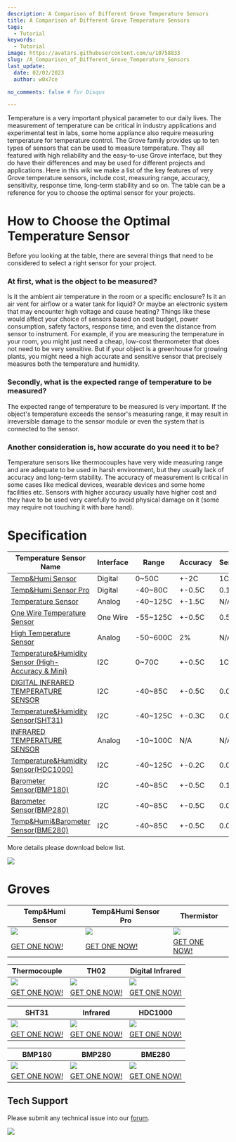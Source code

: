 ```yaml
---
description: A Comparison of Different Grove Temperature Sensors
title: A Comparison of Different Grove Temperature Sensors
tags:
  - Tutorial
keywords:
  - Tutorial
image: https://avatars.githubusercontent.com/u/10758833
slug: /A_Comparison_of_Different_Grove_Temperature_Sensors
last_update:
  date: 02/02/2023
  author: w0x7ce

no_comments: false # for Disqus

---
```



Temperature is a very important physical parameter to our daily lives. The measurement of temperature can be critical in industry applications and experimental test in labs, some home appliance also require measuring temperature for temperature control.
The Grove family provides up to ten types of sensors that can be used to measure temperature. They all featured with high reliability and the easy-to-use Grove interface, but they do have their differences and may be used for different projects and applications.
Here in this wiki we make a list of the key features of very Grove temperature sensors, include cost, measuring range, accuracy, sensitivity, response time, long-term stability and so on. The table can be a reference for you to choose the optimal sensor for your projects.

# How to Choose the Optimal Temperature Sensor

Before you looking at the table, there are several things that need to be considered to select a right sensor for your project.

### At first, what is the object to be measured?

Is it the ambient air temperature in the room or a specific enclosure? Is it an air vent for airflow or a water tank for liquid? Or maybe an electronic system that may encounter high voltage and cause heating? Things like these would affect your choice of sensors based on cost budget, power consumption, safety factors, response time, and even the distance from sensor to instrument. For example, if you are measuring the temperature in your room, you might just need a cheap, low-cost thermometer that does not need to be very sensitive. But if your object is a greenhouse for growing plants, you might need a high accurate and sensitive sensor that precisely measures both the temperature and humidity.

### Secondly, what is the expected range of temperature to be measured?
The expected range of temperature to be measured is very important. If the object's temperature exceeds the sensor's measuring range, it may result in irreversible damage to the sensor module or even the system that is connected to the sensor.

### Another consideration is, how accurate do you need it to be?
Temperature sensors like thermocouples have very wide measuring range and are adequate to be used in harsh environment, but they usually lack of accuracy and long-term stability. The accuracy of measurement is critical in some cases like medical devices, wearable devices and some home facilities etc. Sensors with higher accuracy usually have higher cost and they have to be used very carefully to avoid physical damage on it (some may require not touching it with bare hand).

# Specification

|Temperature Sensor Name|Interface|Range|Accuracy|Sensitivity|Datasheet|
|-----------------------|---------|----|---------|-----------|----|
|[Temp&Humi Sensor](https://wiki.seeedstudio.com/Grove-TemperatureAndHumidity_Sensor/) | Digital | 0~50C|+-2C|1C|[DHT11](https://files.seeedstudio.com/wiki/Grove-TemperatureAndHumidity_Sensor/res/DHT11.pdf)|
|[Temp&Humi Sensor Pro](https://wiki.seeedstudio.com/Grove-Temperature_and_Humidity_Sensor_Pro/) | Digital | -40~80C|+-0.5C|0.1C| [DHT22/AM2302](https://files.seeedstudio.com/wiki/Grove-Temperature_and_Humidity_Sensor_Pro/res/AM2302.pdf) |
|[Temperature Sensor](https://wiki.seeedstudio.com/Grove-Temperature_Sensor_V1.2/) | Analog | -40~125C|+-1.5C|N/A|[NCP18WF104F03RC](https://files.seeedstudio.com/wiki/Grove-Temperature_Sensor_V1.2/res/NCP18WF104F03RC.pdf) |
|[One Wire Temperature Sensor](http://datasheets.maxim-ic.com/en/ds/DS18B20.pdf) | One Wire | -55~125C|+-0.5C|0.5C|[DS18B20](http://datasheets.maxim-ic.com/en/ds/DS18B20.pdf) |
|[High Temperature Sensor](https://wiki.seeedstudio.com/Grove-High_Temperature_Sensor/) |Analog|-50~600C|2%|N/A|K Type Thermocouple|
|[Temperature&Humidity Sensor (High-Accuracy & Mini)](https://wiki.seeedstudio.com/Grove-TemptureAndHumidity_Sensor-High-Accuracy_AndMini-v1.0/) |I2C|0~70C|+-0.5C|1C|[TH02](https://files.seeedstudio.com/wiki/Grove-TemptureAndHumidity_Sensor-High-Accuracy_AndMini-v1.0/res/TH02_SENSOR.pdf) |
|[DIGITAL INFRARED TEMPERATURE SENSOR](https://wiki.seeedstudio.com/Grove-Digital_Infrared_Temperature_Sensor/) |I2C|-40~85C|+-0.5C|0.02C|[MLX90615](https://files.seeedstudio.com/wiki/Grove-Digital_Infrared_Temperature_Sensor/res/MLX90615.pdf) |
|[Temperature&Humidity Sensor(SHT31)](https://wiki.seeedstudio.com/Grove-TempAndHumi_Sensor-SHT31/) |I2C|-40~125C|+-0.3C|0.01C|[SHT31](https://files.seeedstudio.com/wiki/Grove-TempAndHumi_Sensor-SHT31/res/Grove-TempAndHumi_Sensor-SHT31-Datasheets.zip) |
|[INFRARED TEMPERATURE SENSOR](https://wiki.seeedstudio.com/Grove-Infrared_Temperature_Sensor/) |Analog|-10~100C|N/A|N/A|[OTP-538U](https://files.seeedstudio.com/wiki/Grove-Infrared_Temperature_Sensor/res/OTP-538Udatasheet.zip) |
|[Temperature&Humidity Sensor(HDC1000)](https://wiki.seeedstudio.com/Grove-TemperatureAndHumidity_Sensor-HDC1000/) |I2C|-40~125C|+-0.2C|0.01C|[HDC1000](https://files.seeedstudio.com/wiki/Grove-TemperatureAndHumidity_Sensor-HDC1000/res/HDC1000.pdf) |
|[Barometer Sensor(BMP180)](https://wiki.seeedstudio.com/Grove-Barometer_Sensor-BMP180/) |I2C|-40~85C|+-0.5C|0.1C|[BMP180](https://files.seeedstudio.com/wiki/Grove-Barometer_Sensor-BMP180/res/BMP180.pdf) |
|[Barometer Sensor(BMP280)](https://wiki.seeedstudio.com/Grove-Barometer_Sensor-BMP280/) |I2C|-40~85C|+-0.5C|0.01C|[BMP280](https://files.seeedstudio.com/wiki/Grove-Barometer_Sensor-BMP280/res/Grove-Barometer_Sensor-BMP280-BMP280-DS001-12_Datasheet.pdf) |
|[Temp&Humi&Barometer Sensor(BME280)](https://wiki.seeedstudio.com/Grove-Barometer_Sensor-BME280/) |I2C|-40~85C|+-0.5C|0.01C|[BME280](https://files.seeedstudio.com/wiki/Grove-Barometer_Sensor-BME280/res/Grove-Barometer_Sensor-BME280-.pdf) |

More details please download below list.

[![](https://files.seeedstudio.com/wiki/Tutorial_Temperature_Sensor/img/list.png)](https://files.seeedstudio.com/wiki/Tutorial_Temperature_Sensor/res/temperature%C2%A0sensor%20v2.xlsx)

# Groves

|Temp&Humi Sensor | Temp&Humi Sensor Pro | Thermistor |
|----------------------------|-------------------------------------|------------------------|
|![](https://files.seeedstudio.com/wiki/Tutorial_Temperature_Sensor/img/1.jpg)|![](https://files.seeedstudio.com/wiki/Tutorial_Temperature_Sensor/img/2.jpg)|![](https://files.seeedstudio.com/wiki/Tutorial_Temperature_Sensor/img/3.jpg)|
|[GET ONE NOW!](https://www.seeedstudio.com/Grove-Temp%26Humi-Sensor-p-745.html)|[GET ONE NOW!](https://www.seeedstudio.com/Grove-Temperature%26Humidity-Sensor-Pro-p-838.html)|[GET ONE NOW!](https://www.seeedstudio.com/Grove-Temperature-Sensor-p-774.html)|

|Thermocouple | TH02| Digital Infrared|
|----------------------------|-------------------------------------|------------------------|
|![](https://files.seeedstudio.com/wiki/Tutorial_Temperature_Sensor/img/4.jpg)|![](https://files.seeedstudio.com/wiki/Tutorial_Temperature_Sensor/img/5.jpg)|![](https://files.seeedstudio.com/wiki/Tutorial_Temperature_Sensor/img/6.jpg)|
|[GET ONE NOW!](https://www.seeedstudio.com/depot/Grove-High-Temperature-Sensor-p-1810.html)|[GET ONE NOW!](https://www.seeedstudio.com/Grove-Temperature%26Humidity-Sensor-(High-Accuracy-%26-Mini)-p-1921.html)|[GET ONE NOW!](https://www.seeedstudio.com/Grove-Digital-Infrared-Temperature-Sensor-p-2385.html)|

|SHT31| Infrared| HDC1000 |
|----------------------------|-------------------------------------|------------------------|
|![](https://files.seeedstudio.com/wiki/Tutorial_Temperature_Sensor/img/7.jpg)|![](https://files.seeedstudio.com/wiki/Tutorial_Temperature_Sensor/img/8.jpg)|![](https://files.seeedstudio.com/wiki/Tutorial_Temperature_Sensor/img/9.jpg)|
|[GET ONE NOW!](https://www.seeedstudio.com/depot/Grove-TemperatureHumidity-Sensor-SHT31-p-2655.html)|[GET ONE NOW!](https://www.seeedstudio.com/Grove-Infrared-Temperature-Sensor-p-1058.html)|[GET ONE NOW!](https://www.seeedstudio.com/depot/Grove-TemperatureHumidity-Sensor-HDC1000-p-2535.html?cPath=25_125)|

| BMP180 | BMP280 | BME280 |
|----------------------------|-------------------------------------|------------------------|
|![](https://files.seeedstudio.com/wiki/Tutorial_Temperature_Sensor/img/10.jpg)|![](https://files.seeedstudio.com/wiki/Tutorial_Temperature_Sensor/img/11.jpg)|![](https://files.seeedstudio.com/wiki/Tutorial_Temperature_Sensor/img/12.jpg)|
|[GET ONE NOW!](https://www.seeedstudio.com/Grove-Barometer-Sensor-(BMP180)-p-1840.html)|[GET ONE NOW!](https://www.seeedstudio.com/depot/Grove-Barometer-Sensor-BMP280-p-2652.html)|[GET ONE NOW!](https://www.seeedstudio.com/depot/Grove-TempHumiBarometer-Sensor-BME280-p-2653.html)|

## Tech Support

Please submit any technical issue into our [forum](https://forum.seeedstudio.com/).
<br />
<p style={{textAlign: 'center'}}><a href="https://www.seeedstudio.com/act-4.html?utm_source=wiki&utm_medium=wikibanner&utm_campaign=newproducts" target="_blank"><img src="https://files.seeedstudio.com/wiki/Wiki_Banner/new_product.jpg" /></a></p>
